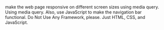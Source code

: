  make the web page responsive on different screen sizes using media query. Using media query.  Also, use JavaScript to make the navigation bar functional. Do Not Use Any Framework, please. Just HTML, CSS, and JavaScript.